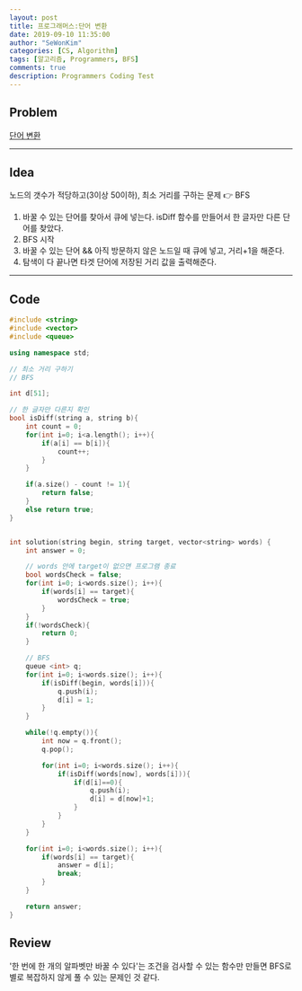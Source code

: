 ```yaml
---
layout: post
title: 프로그래머스:단어 변환
date: 2019-09-10 11:35:00
author: "SeWonKim"
categories: [CS, Algorithm]
tags: [알고리즘, Programmers, BFS]
comments: true
description: Programmers Coding Test
---
```


## Problem

[단어 변환](https://programmers.co.kr/learn/courses/30/lessons/43163)

---

## Idea

노드의 갯수가 적당하고(3이상 50이하), 최소 거리를 구하는 문제 👉 BFS

1. 바꿀 수 있는 단어를 찾아서 큐에 넣는다. isDiff 함수를 만들어서 한 글자만 다른 단어를 찾았다.
2. BFS 시작
3. 바꿀 수 있는 단어 && 아직 방문하지 않은 노드일 때 큐에 넣고, 거리+1을 해준다.
4. 탐색이 다 끝나면 타겟 단어에 저장된 거리 값을 출력해준다.

---

## Code

```cpp
#include <string>
#include <vector>
#include <queue>

using namespace std;

// 최소 거리 구하기
// BFS

int d[51];

// 한 글자만 다른지 확인
bool isDiff(string a, string b){
    int count = 0;
    for(int i=0; i<a.length(); i++){
        if(a[i] == b[i]){
            count++;
        }
    }

    if(a.size() - count != 1){
        return false;
    }
    else return true;
}


int solution(string begin, string target, vector<string> words) {
    int answer = 0;

    // words 안에 target이 없으면 프로그램 종료
    bool wordsCheck = false;
    for(int i=0; i<words.size(); i++){
        if(words[i] == target){
            wordsCheck = true;
        }
    }
    if(!wordsCheck){
        return 0;
    }

    // BFS
    queue <int> q;
    for(int i=0; i<words.size(); i++){
        if(isDiff(begin, words[i])){
            q.push(i);
            d[i] = 1;
        }
    }

    while(!q.empty()){
        int now = q.front();
        q.pop();

        for(int i=0; i<words.size(); i++){
            if(isDiff(words[now], words[i])){
                if(d[i]==0){
                    q.push(i);
                    d[i] = d[now]+1;
                }
            }
        }
    }

    for(int i=0; i<words.size(); i++){
        if(words[i] == target){
            answer = d[i];
            break;
        }
    }

    return answer;
}
```

## Review

'한 번에 한 개의 알파벳만 바꿀 수 있다'는 조건을 검사할 수 있는 함수만 만들면 BFS로 별로 복잡하지 않게 풀 수 있는 문제인 것 같다.
